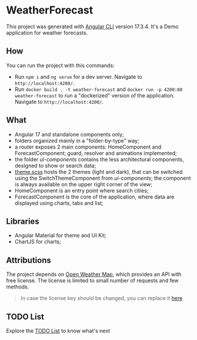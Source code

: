 # WeatherForecast

This project was generated with [Angular CLI](https://github.com/angular/angular-cli) version 17.3.4. It's a Demo application for weather forecasts.

## How

You can run the project with this commands:

-   Run `npm i` and `ng serve` for a dev server. Navigate to `http://localhost:4200/`.
-   Run `docker build . -t weather-forecast` and `docker run -p 4200:80 weather-forecast` to run a "dockerized" version of the application. Navigate to `http://localhost:4200/`.

## What

-   Angular 17 and standalone components only;
-   folders organized mainly in a "folder-by-type" way;
-   a router exposes 2 main components: HomeComponent and ForecastComponent; guard, resolver and animations implemented;
-   the folder _ui-components_ contains the less architectural components, designed to show or search data;
-   [theme.scss](./src/theme.scss) hosts the 2 themes (light and dark), that can be switched using the SwitchThemeComponent from _ui-components_; the component is always available on the upper right corner of the view;
-   HomeComponent is an entry point where search cities;
-   ForecastComponent is the core of the application, where data are displayed using charts, tabs and list;

## Libraries

-   Angular Material for theme and UI Kit;
-   ChartJS for charts;

## Attributions

The project depends on [Open Weather Map](https://openweathermap.org), which provides an API with free license. The license is limited to small number of requests and few methods.

> In case the license key should be changed, you can replace it [here](./src/app/app.config.ts)

## TODO List

Explore the [TODO List](./TODO_LIST.md) to know what's next
